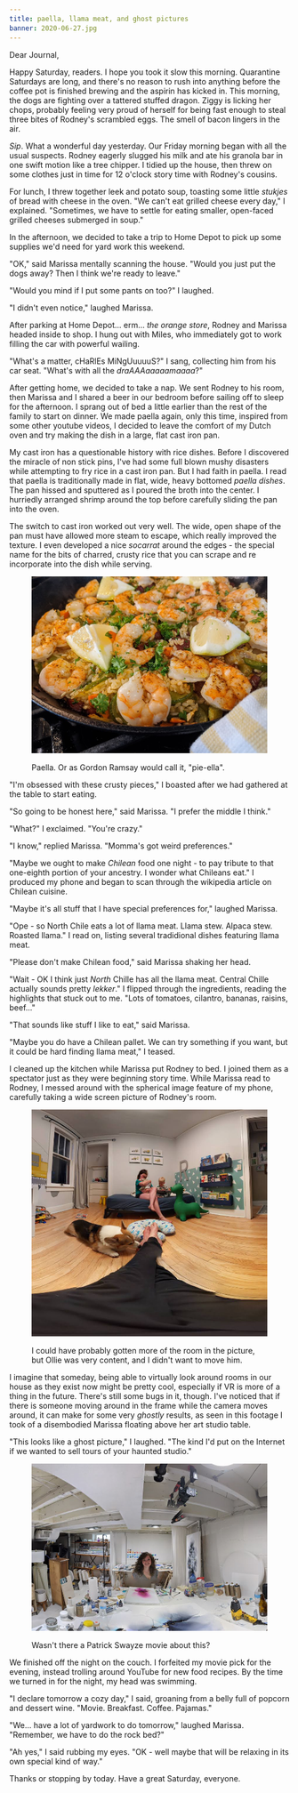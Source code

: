 ```yaml
---
title: paella, llama meat, and ghost pictures
banner: 2020-06-27.jpg
---
```


Dear Journal,

Happy Saturday, readers.  I hope you took it slow this morning.
Quarantine Saturdays are long, and there's no reason to rush into
anything before the coffee pot is finished brewing and the aspirin has
kicked in.  This morning, the dogs are fighting over a tattered
stuffed dragon.  Ziggy is licking her chops, probably feeling very
proud of herself for being fast enough to steal three bites of
Rodney's scrambled eggs.  The smell of bacon lingers in the air.

_Sip_.  What a wonderful day yesterday.  Our Friday morning began with
all the usual suspects.  Rodney eagerly slugged his milk and ate his
granola bar in one swift motion like a tree chipper.  I tidied up the
house, then threw on some clothes just in time for 12 o'clock story
time with Rodney's cousins.

For lunch, I threw together leek and potato soup, toasting some little
_stukjes_ of bread with cheese in the oven.  "We can't eat grilled
cheese every day," I explained.  "Sometimes, we have to settle for
eating smaller, open-faced grilled cheeses submerged in soup."

In the afternoon, we decided to take a trip to Home Depot to pick up
some supplies we'd need for yard work this weekend.

"OK," said Marissa mentally scanning the house.  "Would you just put
the dogs away?  Then I think we're ready to leave."

"Would you mind if I put some pants on too?" I laughed.

"I didn't even notice," laughed Marissa.

After parking at Home Depot... erm... _the orange store_, Rodney and
Marissa headed inside to shop.  I hung out with Miles, who immediately
got to work filling the car with powerful wailing.

"What's a matter, cHaRlEs MiNgUuuuuS?" I sang, collecting him from his
car seat.  "What's with all the _draAAAaaaaamaaaa_?"

After getting home, we decided to take a nap.  We sent Rodney to his
room, then Marissa and I shared a beer in our bedroom before sailing
off to sleep for the afternoon.  I sprang out of bed a little earlier
than the rest of the family to start on dinner.  We made paella again,
only this time, inspired from some other youtube videos, I decided to
leave the comfort of my Dutch oven and try making the dish in a large,
flat cast iron pan.

My cast iron has a questionable history with rice dishes.  Before I
discovered the miracle of non stick pins, I've had some full blown
mushy disasters while attempting to fry rice in a cast iron pan.  But
I had faith in paella.  I read that paella is traditionally made in
flat, wide, heavy bottomed _paella dishes_.  The pan hissed and
sputtered as I poured the broth into the center.  I hurriedly arranged
shrimp around the top before carefully sliding the pan into the oven.

The switch to cast iron worked out very well.  The wide, open shape of
the pan must have allowed more steam to escape, which really improved
the texture.  I even developed a nice _socarrat_ around the edges -
the special name for the bits of charred, crusty rice that you can
scrape and re incorporate into the dish while serving.

<figure>
  <a href="/images/paella.jpg">
    <img alt="paella" src="/images/paella.jpg"/>
  </a>
  <figcaption>
    <p>Paella.  Or as Gordon Ramsay would call it, "pie-ella".</p>
  </figcaption>
</figure>

"I'm obsessed with these crusty pieces," I boasted after we had
gathered at the table to start eating.

"So going to be honest here," said Marissa.  "I prefer the middle I
think."

"What?" I exclaimed.  "You're crazy."

"I know," replied Marissa.  "Momma's got weird preferences."

"Maybe we ought to make _Chilean_ food one night - to pay tribute to
that one-eighth portion of your ancestry.  I wonder what Chileans
eat."  I produced my phone and began to scan through the wikipedia
article on Chilean cuisine.

"Maybe it's all stuff that I have special preferences for," laughed
Marissa.

"Ope - so North Chile eats a lot of llama meat.  Llama stew.  Alpaca
stew.  Roasted llama."  I read on, listing several tradidional dishes
featuring llama meat.

"Please don't make Chilean food," said Marissa shaking her head.

"Wait - OK I think just _North_  Chille has all the llama meat.
Central Chille actually sounds pretty _lekker_."  I flipped through
the ingredients, reading the highlights that stuck out to me.  "Lots
of tomatoes, cilantro, bananas, raisins, beef..."

"That sounds like stuff I like to eat," said Marissa.

"Maybe you do have a Chilean pallet.  We can try something if you
want, but it could be hard finding llama meat," I teased.

I cleaned up the kitchen while Marissa put Rodney to bed.  I joined
them as a spectator just as they were beginning story time.  While
Marissa read to Rodney, I messed around with the spherical image
feature of my phone, carefully taking a wide screen picture of
Rodney's room.

<figure>
  <a href="/images/rodneys-room.jpg">
    <img alt="rodneys room" src="/images/rodneys-room.jpg"/>
  </a>
  <figcaption>
    <p>I could have probably gotten more of the room in the picture,
but Ollie was very content, and I didn't want to move him.</p>
  </figcaption>
</figure>

I imagine that someday, being able to virtually look around rooms in
our house as they exist now might be pretty cool, especially if VR is
more of a thing in the future.  There's still some bugs in it, though.
I've noticed that if there is someone moving around in the frame while
the camera moves around, it can make for some very _ghostly_ results,
as seen in this footage I took of a disembodied Marissa floating above
her art studio table.

"This looks like a ghost picture," I laughed.  "The kind I'd put on
the Internet if we wanted to sell tours of your haunted studio."

<figure>
  <a href="/images/marissa-floating-in-studio.jpg">
    <img alt="marissa floating in studio" src="/images/marissa-floating-in-studio.jpg"/>
  </a>
  <figcaption>
    <p>Wasn't there a Patrick Swayze movie about this?</p>
  </figcaption>
</figure>

We finished off the night on the couch.  I forfeited my movie pick for
the evening, instead trolling around YouTube for new food recipes.  By
the time we turned in for the night, my head was swimming.

"I declare tomorrow a cozy day," I said, groaning from a belly full of
popcorn and dessert wine.  "Movie.  Breakfast.  Coffee.  Pajamas."

"We... have a lot of yardwork to do tomorrow," laughed Marissa.
"Remember, we have to do the rock bed?"

"Ah yes," I said rubbing my eyes.  "OK - well maybe that will be
relaxing in its own special kind of way."

Thanks or stopping by today.  Have a great Saturday, everyone.
